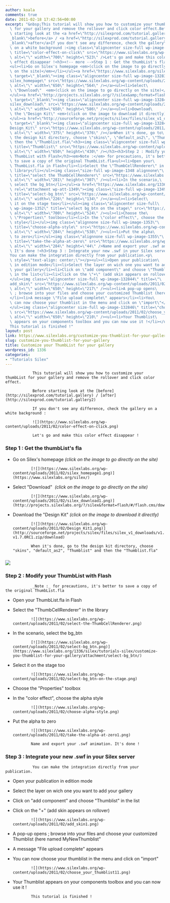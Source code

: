 ```yaml
---
author: koala
comments: true
date: 2011-02-18 17:42:56+00:00
excerpt: "&nbsp;This tutorial will show you how to customize your thumbList\
  \ for your gallery and remove the rollover and click color effect.Before\
  \ starting look at the <a href=\"http://silexprod.com/tutorial.gallery\" target=\"\
  _blank\">before</a> / <a href=\"http://silexprod.com/tutorial.gallery2\" target=\"\
  _blank\">after</a>If you don't see any difference, check the gallery\
  \ on a white background :<img class=\"aligncenter size-full wp-image-1337\"\
  \ title=\"color-effect-on-click\" src=\"https://www.silexlabs.org/wp-content/uploads/2011/02/color-effect-on-click.png\"\
  \ alt=\"\" width=\"700\" height=\"523\" />Let's go and make this color\
  \ effect disappear !<h3><!-- more -->Step 1 : Get the thumbList's fla</h3>\
  <ul><li>Go on Silex's homepage <em>(click on the image to go directly\
  \ on the site)</em></li></ul><a href=\"https://www.silexlabs.org/silex/\"\
  \ target=\"_blank\"><img class=\"aligncenter size-full wp-image-132839\" title=\"\
  silex_homepage\" src=\"https://www.silexlabs.org/wp-content/uploads/2011/02/silex_homepage1.png\"\
  \ alt=\"\" width=\"650\" height=\"564\" /></a><ul><li>Select\
  \ \"Download\"  <em>(click on the image to go directly on the site)</em></li>\
  </ul><a href=\"http://projects.silexlabs.org/?/silex&amp;format=flash/#/flash.cms/download\"\
  \ target=\"_blank\"><img class=\"aligncenter size-full wp-image-132840\" title=\"\
  silex_download\" src=\"https://www.silexlabs.org/wp-content/uploads/2011/02/silex_download1.png\"\
  \ alt=\"\" width=\"650\" height=\"586\" /></a><ul><li>Download\
  \ the \"Design Kit\" <em>(click on the image to download it directly)</em></li>\
  </ul><a href=\"http://sourceforge.net/projects/silex/files/silex_v1_downloads/v1.7.0/silex_design_kit-v1.7.0RC1.zip/download\"\
  \ target=\"_blank\"><img class=\"aligncenter size-full wp-image-132841\" title=\"\
  Design_Kit\" src=\"https://www.silexlabs.org/wp-content/uploads/2011/02/Design_Kit1.png\"\
  \ alt=\"\" width=\"375\" height=\"376\" /></a>When it's done, go to\
  \ the design kit directory, choose \"skins\", \"default_as2\", \"Thumblist\" and\
  \ then the \"Thumblist.fla\"<h3><img class=\"aligncenter size-full wp-image-132843\"\
  \ title=\"Thumblist\" src=\"https://www.silexlabs.org/wp-content/uploads/2011/02/Thumblist1.png\"\
  \ alt=\"\" width=\"650\" height=\"430\" /></h3><h3>Step 2 : Modify your\
  \ ThumbList with Flash</h3><em>Note :</em> for precautions, it's better\
  \ to save a copy of the original ThumbList.fla<ul><li>Open your\
  \ ThumbList.fla in Flash</li><li>Select the \"ThumbCellRenderer\" in the\
  \ library</li></ul><img class=\"size-full wp-image-1348 alignnone\"\
  \ title=\"select the ThumbCellRenderer\" src=\"https://www.silexlabs.org/wp-content/uploads/2011/02/select-the-ThumbCellRenderer.png\"\
  \ alt=\"\" width=\"281\" height=\"307\" /><ul><li>In the scenario,\
  \ select the bg_btn</li></ul><a href=\"https://www.silexlabs.org/1336/silex/tutorials-silex/customize-you-thumblist-for-your-gallery/attachment/select-bg_btn/\"\
  \ rel=\"attachment wp-att-1349\"><img class=\"size-full wp-image-1349 alignnone\"\
  \ title=\"select-bg_btn\" src=\"https://www.silexlabs.org/wp-content/uploads/2011/02/select-bg_btn.png\"\
  \ alt=\"\" width=\"226\" height=\"134\" /></a><ul><li>Select\
  \ it on the stage too</li></ul><img class=\"aligncenter size-full\
  \ wp-image-1352\" title=\"select bg_btn on the stage\" src=\"https://www.silexlabs.org/wp-content/uploads/2011/02/select-bg_btn-on-the-stage.png\"\
  \ alt=\"\" width=\"700\" height=\"524\" /><ul><li>Choose the\
  \ \"Properties\" toolbox</li><li>In the \"color effect\", choose the alpha\
  \ style</li></ul><img class=\"alignnone size-full wp-image-1353\"\
  \ title=\"choose-alpha-style\" src=\"https://www.silexlabs.org/wp-content/uploads/2011/02/choose-alpha-style.png\"\
  \ alt=\"\" width=\"284\" height=\"538\" /><ul><li>Put the alpha\
  \ to zero</li></ul><img class=\"alignnone size-full wp-image-1355\"\
  \ title=\"take-the-alpha-at-zero\" src=\"https://www.silexlabs.org/wp-content/uploads/2011/02/take-the-alpha-at-zero1.png\"\
  \ alt=\"\" width=\"284\" height=\"44\" />Name and export your .swf animation.\
  \ It's done !<h3>Step 3 : Integrate your new .swf in your Silex server</h3>\
  You can make the integration directly from your publication.<p\
  \ style=\"text-align: center;\"></p><ul><li>Open your publication\
  \ in edition mode</li><li>Select the layer on wich one you want to add\
  \ your gallery</li><li>Click on \"add component\" and choose \"Thumblist\"\
  \ in the list</li><li>Click on the \"+\" (add skin appears on rollover)</li>\
  </ul><img class=\"aligncenter size-full wp-image-132844\" title=\"\
  add_skin\" src=\"https://www.silexlabs.org/wp-content/uploads/2011/02/add_skin1.png\"\
  \ alt=\"\" width=\"650\" height=\"217\" /><ul><li>A pop-up opens\
  \ ; browse into your files and choose your customized Thumblist (here named MyNewThumblist\"\
  </li><li>A message \"File upload complete\" appears</li><li>You\
  \ can now choose your thumblist in the menu and click on \"import\"</li>\
  </ul><img class=\"aligncenter size-full wp-image-132846\" title=\"choose_your_thumblist\"\
  \ src=\"https://www.silexlabs.org/wp-content/uploads/2011/02/choose_your_thumblist11.png\"\
  \ alt=\"\" width=\"650\" height=\"210\" /><ul><li>Your Thumblist\
  \ appears on your components toolbox and you can now use it !</li></ul>\
  This tutorial is finished !"
layout: post
link: https://www.silexlabs.org/customize-you-thumblist-for-your-gallery/
slug: customize-you-thumblist-for-your-gallery
title: Customize your ThumbList for your gallery
wordpress_id: 1336
categories:
- "Tutorials Silex"
---
```




				This tutorial will show you how to customize your thumbList for your gallery and remove the rollover and click color effect.

				Before starting look at the [before](http://silexprod.com/tutorial.gallery) / [after](http://silexprod.com/tutorial.gallery2)

				If you don't see any difference, check the gallery on a white background :

				![](https://www.silexlabs.org/wp-content/uploads/2011/02/color-effect-on-click.png)

				Let's go and make this color effect disappear !


### <!-- more -->Step 1 : Get the thumbList's fla






  * Go on Silex's homepage _(click on the image to go directly on the site)_


				[![](https://www.silexlabs.org/wp-content/uploads/2011/02/silex_homepage1.png)](https://www.silexlabs.org/silex/)




  * Select "Download"  _(click on the image to go directly on the site)_


				[![](https://www.silexlabs.org/wp-content/uploads/2011/02/silex_download1.png)](http://projects.silexlabs.org/?/silex&format=flash/#/flash.cms/download)




  * Download the "Design Kit" _(click on the image to download it directly)_


				[![](https://www.silexlabs.org/wp-content/uploads/2011/02/Design_Kit1.png)](http://sourceforge.net/projects/silex/files/silex_v1_downloads/v1.7.0/silex_design_kit-v1.7.0RC1.zip/download)

				When it's done, go to the design kit directory, choose "skins", "default_as2", "Thumblist" and then the "Thumblist.fla"


### ![](https://www.silexlabs.org/wp-content/uploads/2011/02/Thumblist1.png)




### Step 2 : Modify your ThumbList with Flash


				_Note :_ for precautions, it's better to save a copy of the original ThumbList.fla




  * Open your ThumbList.fla in Flash


  * Select the "ThumbCellRenderer" in the library


				![](https://www.silexlabs.org/wp-content/uploads/2011/02/select-the-ThumbCellRenderer.png)




  * In the scenario, select the bg_btn


				[![](https://www.silexlabs.org/wp-content/uploads/2011/02/select-bg_btn.png)](https://www.silexlabs.org/1336/silex/tutorials-silex/customize-you-thumblist-for-your-gallery/attachment/select-bg_btn/)




  * Select it on the stage too


				![](https://www.silexlabs.org/wp-content/uploads/2011/02/select-bg_btn-on-the-stage.png)




  * Choose the "Properties" toolbox


  * In the "color effect", choose the alpha style


				![](https://www.silexlabs.org/wp-content/uploads/2011/02/choose-alpha-style.png)




  * Put the alpha to zero


				![](https://www.silexlabs.org/wp-content/uploads/2011/02/take-the-alpha-at-zero1.png)

				Name and export your .swf animation. It's done !


### Step 3 : Integrate your new .swf in your Silex server


				You can make the integration directly from your publication.








  * Open your publication in edition mode


  * Select the layer on wich one you want to add your gallery


  * Click on "add component" and choose "Thumblist" in the list


  * Click on the "+" (add skin appears on rollover)


				![](https://www.silexlabs.org/wp-content/uploads/2011/02/add_skin1.png)




  * A pop-up opens ; browse into your files and choose your customized Thumblist (here named MyNewThumblist"


  * A message "File upload complete" appears


  * You can now choose your thumblist in the menu and click on "import"


				![](https://www.silexlabs.org/wp-content/uploads/2011/02/choose_your_thumblist11.png)




  * Your Thumblist appears on your components toolbox and you can now use it !


				This tutorial is finished !
